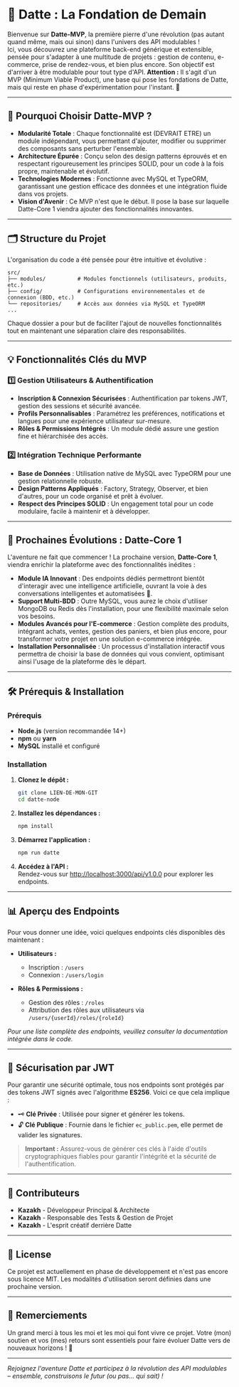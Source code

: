 # 🍃 Datte : La Fondation de Demain

Bienvenue sur **Datte-MVP**, la première pierre d'une révolution (pas autant quand même, mais oui sinon) dans l'univers des API modulables !  
Ici, vous découvrez une plateforme back-end générique et extensible, pensée pour s'adapter à une multitude de projets : gestion de contenu, e-commerce, prise de rendez-vous, et bien plus encore. Son objectif est d'arriver à être modulable pour tout type d'API.
**Attention :** Il s'agit d'un MVP (Minimum Viable Product), une base qui pose les fondations de Datte, mais qui reste en phase d'expérimentation pour l'instant. 🚀

---

## 🚀 Pourquoi Choisir Datte-MVP ?

- **Modularité Totale** : Chaque fonctionnalité est (DEVRAIT ETRE) un module indépendant, vous permettant d'ajouter, modifier ou supprimer des composants sans perturber l'ensemble.
- **Architecture Épurée** : Conçu selon des design patterns éprouvés et en respectant rigoureusement les principes SOLID, pour un code à la fois propre, maintenable et évolutif.
- **Technologies Modernes** : Fonctionne avec MySQL et TypeORM, garantissant une gestion efficace des données et une intégration fluide dans vos projets.
- **Vision d'Avenir** : Ce MVP n'est que le début. Il pose la base sur laquelle Datte-Core 1 viendra ajouter des fonctionnalités innovantes.

---

## 🗂️ Structure du Projet

L'organisation du code a été pensée pour être intuitive et évolutive :

```
src/
├── modules/          # Modules fonctionnels (utilisateurs, produits, etc.)
├── config/           # Configurations environnementales et de connexion (BDD, etc.)
└── repositories/     # Accès aux données via MySQL et TypeORM
...

```

Chaque dossier a pour but de faciliter l'ajout de nouvelles fonctionnalités tout en maintenant une séparation claire des responsabilités.

---

## 💡 Fonctionnalités Clés du MVP

### 1️⃣ Gestion Utilisateurs & Authentification
- **Inscription & Connexion Sécurisées** : Authentification par tokens JWT, gestion des sessions et sécurité avancée.
- **Profils Personnalisables** : Paramétrez les préférences, notifications et langues pour une expérience utilisateur sur-mesure.
- **Rôles & Permissions Intégrés** : Un module dédié assure une gestion fine et hiérarchisée des accès.

### 2️⃣ Intégration Technique Performante
- **Base de Données** : Utilisation native de MySQL avec TypeORM pour une gestion relationnelle robuste.
- **Design Patterns Appliqués** : Factory, Strategy, Observer, et bien d'autres, pour un code organisé et prêt à évoluer.
- **Respect des Principes SOLID** : Un engagement total pour un code modulaire, facile à maintenir et à développer.

---

## 🔮 Prochaines Évolutions : Datte-Core 1

L'aventure ne fait que commencer ! La prochaine version, **Datte-Core 1**, viendra enrichir la plateforme avec des fonctionnalités inédites :

- **Module IA Innovant** : Des endpoints dédiés permettront bientôt d'interagir avec une intelligence artificielle, ouvrant la voie à des conversations intelligentes et automatisées 🤖.
- **Support Multi-BDD** : Outre MySQL, vous aurez le choix d'utiliser MongoDB ou Redis dès l'installation, pour une flexibilité maximale selon vos besoins.
- **Modules Avancés pour l'E-commerce** : Gestion complète des produits, intégrant achats, ventes, gestion des paniers, et bien plus encore, pour transformer votre projet en une solution e-commerce intégrée.
- **Installation Personnalisée** : Un processus d'installation interactif vous permettra de choisir la base de données qui vous convient, optimisant ainsi l'usage de la plateforme dès le départ.

---

## 🛠️ Prérequis & Installation

### Prérequis
- **Node.js** (version recommandée 14+)
- **npm** ou **yarn**
- **MySQL** installé et configuré

### Installation

1. **Clonez le dépôt :**
   ```bash
   git clone LIEN-DE-MON-GIT
   cd datte-node
   ```

2. **Installez les dépendances :**
   ```bash
   npm install
   ```

3. **Démarrez l'application :**
   ```bash
   npm run datte
   ```

4. **Accédez à l'API :**  
   Rendez-vous sur [http://localhost:3000/api/v1.0.0](http://localhost:3000/api/v1.0.0) pour explorer les endpoints.

---

## 📊 Aperçu des Endpoints

Pour vous donner une idée, voici quelques endpoints clés disponibles dès maintenant :

- **Utilisateurs :**
  - Inscription : `/users`
  - Connexion : `/users/login`

- **Rôles & Permissions :**
  - Gestion des rôles : `/roles`
  - Attribution des rôles aux utilisateurs via `/users/{userId}/roles/{roleId}`

*Pour une liste complète des endpoints, veuillez consulter la documentation intégrée dans le code.*

---

## 🔐 Sécurisation par JWT

Pour garantir une sécurité optimale, tous nos endpoints sont protégés par des tokens JWT signés avec l'algorithme **ES256**. Voici ce que cela implique :

- 🗝️ **Clé Privée** : Utilisée pour signer et générer les tokens.
- 🔓 **Clé Publique** : Fournie dans le fichier `ec_public.pem`, elle permet de valider les signatures.

> **Important :** Assurez-vous de générer ces clés à l'aide d'outils cryptographiques fiables pour garantir l'intégrité et la sécurité de l'authentification.

---

## 👥 Contributeurs

- **Kazakh** - Développeur Principal & Architecte
- **Kazakh** - Responsable des Tests & Gestion de Projet
- **Kazakh** - L'esprit créatif derrière Datte

---

## 📜 License

Ce projet est actuellement en phase de développement et n'est pas encore sous licence MIT. Les modalités d'utilisation seront définies dans une prochaine version.

---

## 🙏 Remerciements

Un grand merci à tous les moi et les moi qui font vivre ce projet. Votre (mon) soutien et vos (mes) retours sont essentiels pour faire évoluer Datte vers de nouveaux horizons ! 💖

---

*Rejoignez l'aventure Datte et participez à la révolution des API modulables – ensemble, construisons le futur (ou pas... qui sait) !*
```
